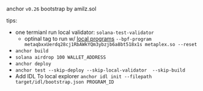 anchor `v0.26` bootstrap by amilz.sol

tips: 
- one termianl run local validator: `solana-test-validator`
    - optinal tag to run w/ [local programs](https://solanacookbook.com/references/local-development.html#how-to-load-programs-from-mainnet) `--bpf-program metaqbxxUerdq28cj1RbAWkYQm3ybzjb6a8bt518x1s metaplex.so --reset` 
- `anchor build`
- `solana airdrop 100 WALLET_ADDRESS`
- `anchor deploy`
- `anchor test --skip-deploy --skip-local-validator  --skip-build`
- Add IDL To local explorer `anchor idl init --filepath target/idl/bootstrap.json PROGRAM_ID`
